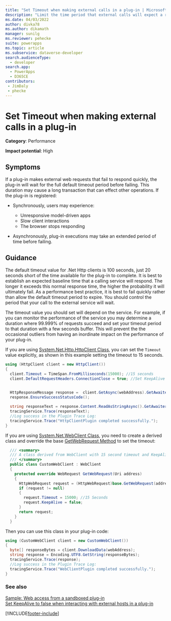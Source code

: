 ```yaml
---
title: "Set Timeout when making external calls in a plug-in | MicrosoftDocs"
description: "Limit the time period that external calls will expect a response within plug-ins"
ms.date: 04/03/2022
author: divka78
ms.author: dikamath
manager: sunilg
ms.reviewer: pehecke
suite: powerapps
ms.topic: article
ms.subservice: dataverse-developer
search.audienceType: 
  - developer
search.app: 
  - PowerApps
  - D365CE
contributors:
 - JimDaly
 - phecke
---
```

# Set Timeout when making external calls in a plug-in


**Category**: Performance

**Impact potential**: High

<a name='symptoms'></a>

## Symptoms

If a plug-in makes external web requests that fail to respond quickly, the plug-in will wait for the full default timeout period before failing. This duration may cause a long transaction that can effect other operations. If the plug-in is registered:

- Synchronously, users may experience:

    - Unresponsive model-driven apps
    - Slow client interactions
    - The browser stops responding

- Asynchronously, plug-in executions may take an extended period of time before failing. 

<a name='guidance'></a>

## Guidance

The default timeout value for .Net Http clients is 100 seconds, just 20 seconds short of the time available for the plug-in to complete. It is best to establish an expected baseline time that a calling service will respond. The longer it exceeds this normal response time, the higher the probability it will ultimately fail. As a performance best practice, it is best to fail quickly rather than allow the default timeout period to expire. You should control the period that your call to the external service will wait.

The timeout value you should set will depend on the service. For example, if you can monitor the performance of the service you may determine a duration where 99.999% of requests succeed and set your timeout period to that duration with a few seconds buffer. This will prevent the the occasional outliers from having an inordinate impact on the performance of your plug-in.

If you are using [System.Net.Http.HttpClient Class](/dotnet/api/system.net.http.httpclient), you can set the `Timeout` value explicitly, as shown in this example setting the timeout to 15 seconds.

```csharp
using (HttpClient client = new HttpClient())
{
  client.Timeout = TimeSpan.FromMilliseconds(15000); //15 seconds
  client.DefaultRequestHeaders.ConnectionClose = true; //Set KeepAlive to false
  

  HttpResponseMessage response =  client.GetAsync(webAddress).GetAwaiter().GetResult(); //Make sure it is synchronous
  response.EnsureSuccessStatusCode();

  string responseText = response.Content.ReadAsStringAsync().GetAwaiter().GetResult(); //Make sure it is synchronous
  tracingService.Trace(responseText);
  //Log success in the Plugin Trace Log:
  tracingService.Trace("HttpClientPlugin completed successfully.");
}
```

If you are using [System.Net.WebClient Class](/dotnet/api/system.net.webclient), you need to create a derived class and override the base [GetWebRequest Method](/dotnet/api/system.net.webclient.getwebrequest) to set the timeout:

```csharp
  /// <summary>
  /// A class derived from WebClient with 15 second timeout and KeepAlive disabled
  /// </summary>
  public class CustomWebClient : WebClient
  {
    protected override WebRequest GetWebRequest(Uri address)
    {
      HttpWebRequest request = (HttpWebRequest)base.GetWebRequest(address);
      if (request != null)
      {
        request.Timeout = 15000; //15 Seconds
        request.KeepAlive = false;
      }
      return request;
    }
  }
```

Then you can use this class in your plug-in code:

```csharp
using (CustomWebClient client = new CustomWebClient())
{
  byte[] responseBytes = client.DownloadData(webAddress);
  string response = Encoding.UTF8.GetString(responseBytes);
  tracingService.Trace(response);
  //Log success in the Plugin Trace Log:
  tracingService.Trace("WebClientPlugin completed successfully.");
}
```

<a name='seealso'></a>

### See also

[Sample: Web access from a sandboxed plug-in](../../org-service/samples/web-access-plugin.md)<br />
[Set KeepAlive to false when interacting with external hosts in a plug-in](set-keepalive-false-interacting-external-hosts-plugin.md)


[!INCLUDE[footer-include](../../../../includes/footer-banner.md)]